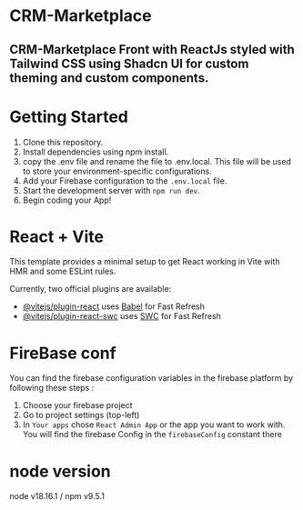 # CRM-Marketplace

## CRM-Marketplace Front with ReactJs styled with Tailwind CSS using Shadcn UI for custom theming and custom components.

# Getting Started

1. Clone this repository.
2. Install dependencies using npm install.
3. copy the .env file and rename the file to .env.local. This file will be used to store your environment-specific configurations.
4. Add your Firebase configuration to the `.env.local` file.
5. Start the development server with `npm run dev`.
6. Begin coding your App!

# React + Vite

This template provides a minimal setup to get React working in Vite with HMR and some ESLint rules.

Currently, two official plugins are available:

- [@vitejs/plugin-react](https://github.com/vitejs/vite-plugin-react/blob/main/packages/plugin-react/README.md) uses [Babel](https://babeljs.io/) for Fast Refresh
- [@vitejs/plugin-react-swc](https://github.com/vitejs/vite-plugin-react-swc) uses [SWC](https://swc.rs/) for Fast Refresh

# FireBase conf

You can find the firebase configuration variables in the firebase platform by following these steps :

1. Choose your firebase project
2. Go to project settings (top-left)
3. In `Your apps` chose `React Admin App` or the app you want to work with. You will find the firebase Config in the `firebaseConfig` constant there

# node version

node v18.16.1 / npm v9.5.1
